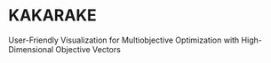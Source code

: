 # KAKARAKE
User-Friendly Visualization for Multiobjective Optimization with High-Dimensional Objective Vectors
